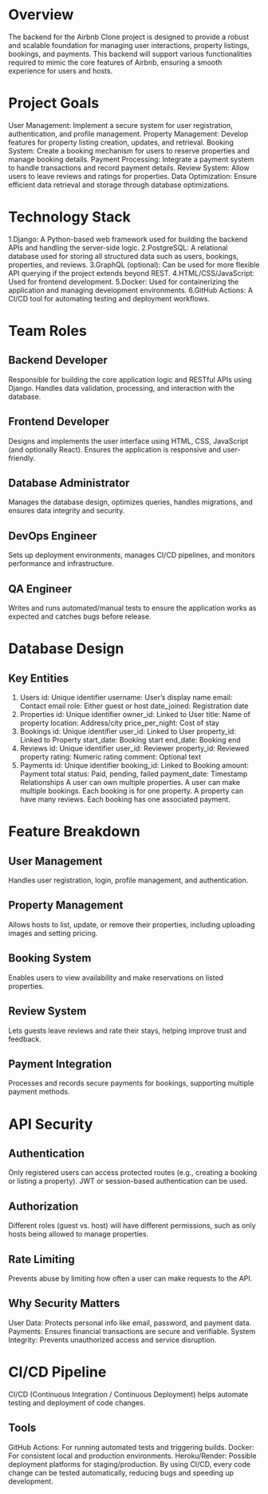 # Overview
The backend for the Airbnb Clone project is designed to provide a robust and scalable foundation for managing user interactions, property listings, bookings, and payments. This backend will support various functionalities required to mimic the core features of Airbnb, ensuring a smooth experience for users and hosts.

# Project Goals
User Management: Implement a secure system for user registration, authentication, and profile management. Property Management: Develop features for property listing creation, updates, and retrieval. Booking System: Create a booking mechanism for users to reserve properties and manage booking details. Payment Processing: Integrate a payment system to handle transactions and record payment details. Review System: Allow users to leave reviews and ratings for properties. Data Optimization: Ensure efficient data retrieval and storage through database optimizations.

# Technology Stack
1.Django: A Python-based web framework used for building the backend APIs and handling the server-side logic.
2.PostgreSQL: A relational database used for storing all structured data such as users, bookings, properties, and reviews.
3.GraphQL (optional): Can be used for more flexible API querying if the project extends beyond REST.
4.HTML/CSS/JavaScript: Used for frontend development.
5.Docker: Used for containerizing the application and managing development environments.
6.GitHub Actions: A CI/CD tool for automating testing and deployment workflows.

# Team Roles
## Backend Developer
Responsible for building the core application logic and RESTful APIs using Django. Handles data validation, processing, and interaction with the database.
## Frontend Developer
Designs and implements the user interface using HTML, CSS, JavaScript (and optionally React). Ensures the application is responsive and user-friendly.
## Database Administrator
Manages the database design, optimizes queries, handles migrations, and ensures data integrity and security.
## DevOps Engineer
Sets up deployment environments, manages CI/CD pipelines, and monitors performance and infrastructure.
## QA Engineer
Writes and runs automated/manual tests to ensure the application works as expected and catches bugs before release.

# Database Design
## Key Entities
1. Users
id: Unique identifier
username: User’s display name
email: Contact email
role: Either guest or host
date_joined: Registration date
2. Properties
id: Unique identifier
owner_id: Linked to User
title: Name of property
location: Address/city
price_per_night: Cost of stay
3. Bookings
id: Unique identifier
user_id: Linked to User
property_id: Linked to Property
start_date: Booking start
end_date: Booking end
4. Reviews
id: Unique identifier
user_id: Reviewer
property_id: Reviewed property
rating: Numeric rating
comment: Optional text
5. Payments
id: Unique identifier
booking_id: Linked to Booking
amount: Payment total
status: Paid, pending, failed
payment_date: Timestamp
Relationships
A user can own multiple properties.
A user can make multiple bookings.
Each booking is for one property.
A property can have many reviews.
Each booking has one associated payment.

# Feature Breakdown
## User Management
Handles user registration, login, profile management, and authentication.
## Property Management
Allows hosts to list, update, or remove their properties, including uploading images and setting pricing.
## Booking System
Enables users to view availability and make reservations on listed properties.
## Review System
Lets guests leave reviews and rate their stays, helping improve trust and feedback.
## Payment Integration
Processes and records secure payments for bookings, supporting multiple payment methods.

# API Security
## Authentication
Only registered users can access protected routes (e.g., creating a booking or listing a property). JWT or session-based authentication can be used.
## Authorization
Different roles (guest vs. host) will have different permissions, such as only hosts being allowed to manage properties.
## Rate Limiting
Prevents abuse by limiting how often a user can make requests to the API.
## Why Security Matters
User Data: Protects personal info like email, password, and payment data.
Payments: Ensures financial transactions are secure and verifiable.
System Integrity: Prevents unauthorized access and service disruption.

# CI/CD Pipeline
CI/CD (Continuous Integration / Continuous Deployment) helps automate testing and deployment of code changes.
## Tools
GitHub Actions: For running automated tests and triggering builds.
Docker: For consistent local and production environments.
Heroku/Render: Possible deployment platforms for staging/production.
By using CI/CD, every code change can be tested automatically, reducing bugs and speeding up development.




